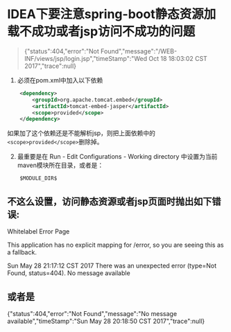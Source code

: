 # IDEA下要注意spring-boot静态资源加载不成功或者jsp访问不成功的问题

> {"status":404,"error":"Not Found","message":"/WEB-INF/views/jsp/login.jsp","timeStamp":"Wed Oct 18 18:03:02 CST 2017","trace":null}

1. 必须在pom.xml中加入以下依赖

```xml
    <dependency>
        <groupId>org.apache.tomcat.embed</groupId>
        <artifactId>tomcat-embed-jasper</artifactId>
        <scope>provided</scope>
    </dependency>
```    

如果加了这个依赖还是不能解析jsp，则把上面依赖中的`<scope>provided</scope>`删除掉。

    
2. 最重要是在 Run - Edit Configurations - Working directory 中设置为当前maven模块所在目录，或者是：
    
```    
    $MODULE_DIR$    
```

## 不这么设置，访问静态资源或者jsp页面时抛出如下错误:

Whitelabel Error Page

This application has no explicit mapping for /error, so you are seeing this as a fallback.

Sun May 28 21:17:12 CST 2017
There was an unexpected error (type=Not Found, status=404).
No message available

## 或者是

{"status":404,"error":"Not Found","message":"No message available","timeStamp":"Sun May 28 20:18:50 CST 2017","trace":null}